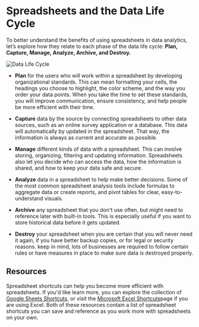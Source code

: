 # Spreadsheets and the Data Life Cycle

To better understand the benefits of using spreadsheets in data analytics, let’s explore how they relate to each phase of the data life cycle: **Plan, Capture, Manage, Analyze, Archive, and Destroy.**

![Data Life Cycle](https://d3c33hcgiwev3.cloudfront.net/imageAssetProxy.v1/lHzyKWuFSKm88ilrheipIA_d3792e86a2fa4cdcbc8729a6cf5e9ac4_DA_C2M3L2R1.png?expiry=1632873600000&hmac=iyNFPqw6_zHcne_8n4BbbZUJGnSCONbKT-XV45ChmxM)

- **Plan** for the users who will work within a spreadsheet by developing organizational standards. This can mean formatting your cells, the headings you choose to highlight, the color scheme, and the way you order your data points. When you take the time to set these standards, you will improve communication, ensure consistency, and help people be more efficient with their time.

- **Capture** data by the source by connecting spreadsheets to other data sources, such as an online survey application or a database. This data will automatically by updated in the spreadsheet. That way, the information is always as current and accurate as possible.

- **Manage** different kinds of data with a spreadsheet. This can involve storing, organizing, filtering and updating information. Spreadsheets also let you decide who can access the data, how the information is shared, and how to keep your data safe and secure.
- **Analyze** data in a spreadsheet to help make better decisions. Some of the most common spreadsheet analysis tools include formulas to aggregate data or create reports, and pivot tables for clear, easy-to-understand visuals.

- **Archive** any spreadsheet that you don't use often, but might need to reference later with built-in tools. This is especially useful if you want to store historical data before it gets updated.
- **Destroy** your spreadsheet when you are certain that you will never need it again, if you have better backup copies, or for legal or security reasons. keep in mind, lots of businesses are required to follow certain rules or have measures in place to make sure data is destroyed properly.

## Resources

Spreadsheet shortcuts can help you become more efficient with spreadsheets. If you'd like learn more, you can explore the collection of [Google Sheets Shortcuts](https://support.google.com/docs/answer/181110), or visit the [Microsoft Excel Shortcuts](https://support.microsoft.com/en-us/office/keyboard-shortcuts-in-excel-1798d9d5-842a-42b8-9c99-9b7213f0040f)page if you are using Excel. Both of these resources contain a list of spreadsheet shortcuts you can save and reference as you work more with spreadsheets on your own.
